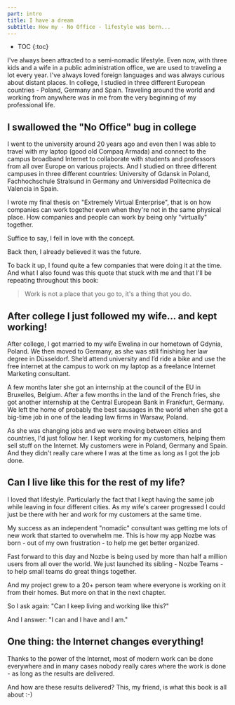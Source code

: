 ```yaml
---
part: intro
title: I have a dream
subtitle: How my - No Office - lifestyle was born...
---
```


* TOC
{:toc}

I've always been attracted to a semi-nomadic lifestyle. Even now, with three kids and a wife in a public administration office, we are used to traveling a lot every year. I've always loved foreign languages and was always curious about distant places. In college, I studied in three different European countries - Poland, Germany and Spain. Traveling around the world and working from anywhere was in me from the very beginning of my professional life.

## I swallowed the "No Office" bug in college

I went to the university around 20 years ago and even then I was able to travel with my laptop (good old Compaq Armada) and connect to the campus broadband Internet to collaborate with students and professors from all over Europe on various projects. And I studied on three different campuses in three different countries: University of Gdansk in Poland, Fachhochschule Stralsund in Germany and Universidad Politecnica de Valencia in Spain.

I wrote my final thesis on "Extremely Virtual Enterprise", that is on how companies can work together even when they're not in the same physical place. How companies and people can work by being only "virtually" together.

Suffice to say, I fell in love with the concept.

Back then, I already believed it was the future.

To back it up, I found quite a few companies that were doing it at the time. And what I also found was this quote that stuck with me and that I'll be repeating throughout this book:

> Work is not a place that you go to, it's a thing that you do.

## After college I just followed my wife... and kept working!

After college, I got married to my wife Ewelina in our hometown of Gdynia, Poland. We then moved to Germany, as she was still finishing her law degree in Düsseldorf. She’d attend university and I’d ride a bike and use the free internet at the campus to work on my laptop as a freelance Internet Marketing consultant.

A few months later she got an internship at the council of the EU in Bruxelles, Belgium. After a few months in the land of the French fries, she got another internship at the Central European Bank in Frankfurt, Germany. We left the home of probably the best sausages in the world when she got a big-time job in one of the leading law firms in Warsaw, Poland.

As she was changing jobs and we were moving between cities and countries, I'd just follow her. I kept working for my customers, helping them sell stuff on the Internet. My customers were in Poland, Germany and Spain. And they didn't really care where I was at the time as long as I got the job done.

## Can I live like this for the rest of my life?

I loved that lifestyle. Particularly the fact that I kept having the same job while leaving in four different cities. As my wife's career progressed I could just be there with her and work for my customers at the same time.

My success as an independent "nomadic" consultant was getting me lots of new work that started to overwhelm me. This is how my app Nozbe was born - out of my own frustration - to help me get better organized.

Fast forward to this day and Nozbe is being used by more than half a million users from all over the world. We just launched its sibling - Nozbe Teams - to help small teams do great things together.

And my project grew to a 20+ person team where everyone is working on it from their homes. But more on that in the next chapter.

So I ask again: "Can I keep living and working like this?"

And I answer: "I can and I have and I am."

## One thing: the Internet changes everything!

Thanks to the power of the Internet, most of modern work can be done everywhere and in many cases nobody really cares where the work is done - as long as the results are delivered.

And how are these results delivered? This, my friend, is what this book is all about :-)
